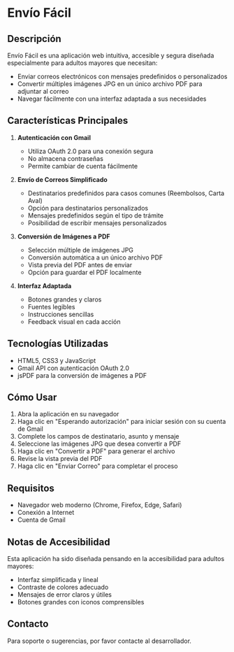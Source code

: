 # Envío Fácil

## Descripción

Envío Fácil es una aplicación web intuitiva, accesible y segura diseñada especialmente para adultos mayores que necesitan:

- Enviar correos electrónicos con mensajes predefinidos o personalizados
- Convertir múltiples imágenes JPG en un único archivo PDF para adjuntar al correo
- Navegar fácilmente con una interfaz adaptada a sus necesidades

## Características Principales

1. **Autenticación con Gmail**
   - Utiliza OAuth 2.0 para una conexión segura
   - No almacena contraseñas
   - Permite cambiar de cuenta fácilmente

2. **Envío de Correos Simplificado**
   - Destinatarios predefinidos para casos comunes (Reembolsos, Carta Aval)
   - Opción para destinatarios personalizados
   - Mensajes predefinidos según el tipo de trámite
   - Posibilidad de escribir mensajes personalizados

3. **Conversión de Imágenes a PDF**
   - Selección múltiple de imágenes JPG
   - Conversión automática a un único archivo PDF
   - Vista previa del PDF antes de enviar
   - Opción para guardar el PDF localmente

4. **Interfaz Adaptada**
   - Botones grandes y claros
   - Fuentes legibles
   - Instrucciones sencillas
   - Feedback visual en cada acción

## Tecnologías Utilizadas

- HTML5, CSS3 y JavaScript
- Gmail API con autenticación OAuth 2.0
- jsPDF para la conversión de imágenes a PDF

## Cómo Usar

1. Abra la aplicación en su navegador
2. Haga clic en "Esperando autorización" para iniciar sesión con su cuenta de Gmail
3. Complete los campos de destinatario, asunto y mensaje
4. Seleccione las imágenes JPG que desea convertir a PDF
5. Haga clic en "Convertir a PDF" para generar el archivo
6. Revise la vista previa del PDF
7. Haga clic en "Enviar Correo" para completar el proceso

## Requisitos

- Navegador web moderno (Chrome, Firefox, Edge, Safari)
- Conexión a Internet
- Cuenta de Gmail

## Notas de Accesibilidad

Esta aplicación ha sido diseñada pensando en la accesibilidad para adultos mayores:

- Interfaz simplificada y lineal
- Contraste de colores adecuado
- Mensajes de error claros y útiles
- Botones grandes con iconos comprensibles

## Contacto

Para soporte o sugerencias, por favor contacte al desarrollador.

